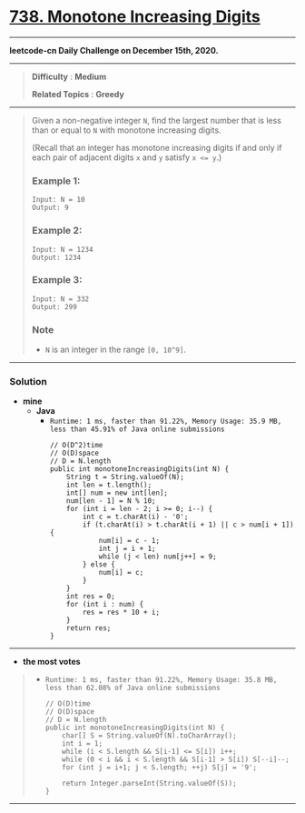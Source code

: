 # [738. Monotone Increasing Digits](https://leetcode.com/problems/monotone-increasing-digits/)

---

**leetcode-cn Daily Challenge on December 15th, 2020.**

---

> **Difficulty** : **Medium**
>
> **Related Topics** : **Greedy**

---

> Given a non-negative integer `N`, find the largest number that is less than or equal to `N` with monotone increasing digits.
>
> (Recall that an integer has monotone increasing digits if and only if each pair of adjacent digits `x` and `y` satisfy `x <= y`.)
>
> ### Example 1:
> ```
> Input: N = 10
> Output: 9
> ```
>
> ### Example 2:
> ```
> Input: N = 1234
> Output: 1234
> ```
>
> ### Example 3:
> ```
> Input: N = 332
> Output: 299
> ```
>
> ### Note
> * `N` is an integer in the range `[0, 10^9]`.


---


### Solution
* **mine**
  * **Java**
    * `Runtime: 1 ms, faster than 91.22%, Memory Usage: 35.9 MB, less than 45.91% of Java online submissions`
      ```
      // O(D^2)time
      // O(D)space
      // D = N.length
      public int monotoneIncreasingDigits(int N) {
          String t = String.valueOf(N);
          int len = t.length();
          int[] num = new int[len];
          num[len - 1] = N % 10;
          for (int i = len - 2; i >= 0; i--) {
              int c = t.charAt(i) - '0';
              if (t.charAt(i) > t.charAt(i + 1) || c > num[i + 1]) {
                  num[i] = c - 1;
                  int j = i + 1;
                  while (j < len) num[j++] = 9;
              } else {
                  num[i] = c;
              }
          }
          int res = 0;
          for (int i : num) {
              res = res * 10 + i;
          }
          return res;
      }
      ```

---


* **the most votes**
>  * `Runtime: 1 ms, faster than 91.22%, Memory Usage: 35.8 MB, less than 62.08% of Java online submissions`
>    ```
>    // O(D)time
>    // O(D)space
>    // D = N.length
>    public int monotoneIncreasingDigits(int N) {
>        char[] S = String.valueOf(N).toCharArray();
>        int i = 1;
>        while (i < S.length && S[i-1] <= S[i]) i++;
>        while (0 < i && i < S.length && S[i-1] > S[i]) S[--i]--;
>        for (int j = i+1; j < S.length; ++j) S[j] = '9';
>
>        return Integer.parseInt(String.valueOf(S));
>    }
>    ```

---


